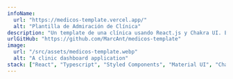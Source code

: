 ```yaml
---
infoName:
  url: "https://medicos-template.vercel.app/"
  alt: "Plantilla de Admiración de Clínica"
description: "Un template de una clínica usando React.js y Chakra UI. Esta plantilla es una representación de un administrador para una clínica mostrando cita médica, enlaces y mas información de un proceso de seguimiento de medico-paciente."
urlGitHub: "https://github.com/MarcAnt/medicos-template"
image:
  url: "/src/assets/medicos-template.webp"
  alt: "A clinic dashboard application"
stack: ["React", "Typescript", "Styled Components", "Material UI", "Chakra UI"]
---
```


